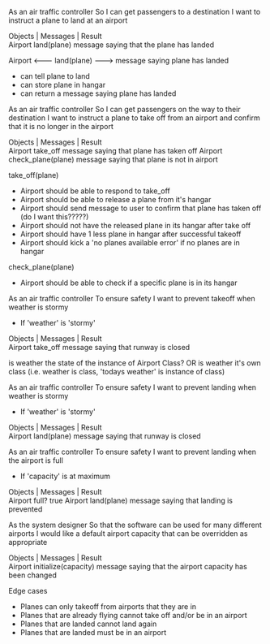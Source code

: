 As an air traffic controller 
So I can get passengers to a destination 
I want to instruct a plane to land at an airport

Objects        |  Messages          |  Result  
Airport           land(plane)          message saying that the plane has landed 

Airport <--- land(plane) ---> message saying plane has landed 

- can tell plane to land 
- can store plane in hangar 
- can return a message saying plane has landed


As an air traffic controller 
So I can get passengers on the way to their destination 
I want to instruct a plane to take off from an airport and confirm that it is no longer in the airport


Objects        |  Messages            |  Result  
Airport           take_off               message saying that plane has taken off 
Airport           check_plane(plane)     message saying that plane is not in airport              

take_off(plane)
- Airport should be able to respond to take_off
- Airport should be able to release a plane from it's hangar 
- Airport should send message to user to confirm that plane has taken off (do I want this?????)
- Airport should not have the released plane in its hangar after take off
- Airport should have 1 less plane in hangar after successful takeoff 
- Airport should kick a 'no planes available error' if no planes are in hangar

check_plane(plane)
- Airport should be able to check if a specific plane is in its hangar 



As an air traffic controller 
To ensure safety 
I want to prevent takeoff when weather is stormy 

* If 'weather' is 'stormy'

Objects        |  Messages            |  Result  
Airport           take_off               message saying that runway is closed 

is weather the state of the instance of Airport Class? 
OR 
is weather it's own class (i.e. weather is class, 'todays weather' is instance of class)


As an air traffic controller 
To ensure safety 
I want to prevent landing when weather is stormy 

* If 'weather' is 'stormy'

Objects        |  Messages            |  Result  
Airport           land(plane)            message saying that runway is closed 


As an air traffic controller 
To ensure safety 
I want to prevent landing when the airport is full 

* If 'capacity' is at maximum 

Objects        |  Messages            |  Result  
Airport           full?                  true 
Airport           land(plane)            message saying that landing is prevented


As the system designer
So that the software can be used for many different airports
I would like a default airport capacity that can be overridden as appropriate

Objects        |  Messages                |  Result  
Airport           initialize(capacity)       message saying that the airport capacity has been changed 



Edge cases 

- Planes can only takeoff from airports that they are in 
- Planes that are already flying cannot take off and/or be in an airport 
- Planes that are landed cannot land again
- Planes that are landed must be in an airport 



